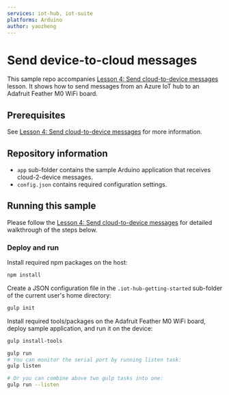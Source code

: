 ```yaml
---
services: iot-hub, iot-suite
platforms: Arduino
author: yaozheng
---
```


# Send device-to-cloud messages
This sample repo accompanies [Lesson 4: Send cloud-to-device messages]() lesson. It shows how to send messages from an Azure IoT hub to an Adafruit Feather M0 WiFi board.

## Prerequisites
See [Lesson 4: Send cloud-to-device messages]() for more information.

## Repository information
- `app` sub-folder contains the sample Arduino application that receives cloud-2-device messages.
- `config.json` contains required configuration settings.

## Running this sample
Please follow the [Lesson 4: Send cloud-to-device messages]() for detailed walkthrough of the steps below.

### Deploy and run

Install required npm packages on the host:

```bash
npm install
```

Create a JSON configuration file in the `.iot-hub-getting-started` sub-folder of the current user's home directory:

```bash
gulp init
```

Install required tools/packages on the Adafruit Feather M0 WiFi board, deploy sample application, and run it on the device:


```bash
gulp install-tools

gulp run
# You can monitor the serial port by running listen task:
gulp listen

# Or you can combine above two gulp tasks into one:
gulp run --listen
```
